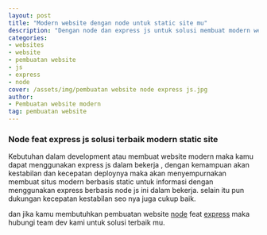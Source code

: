 ```yaml
---
layout: post
title: "Modern website dengan node untuk static site mu"
description: "Dengan node dan express js untuk solusi membuat modern website static mu"
categories: 
- websites
- website
- pembuatan website
- js
- express
- node
cover: /assets/img/pembuatan website node express js.jpg
author:
- Pembuatan website modern
tag: pembuatan website
---
```


### Node feat express js solusi terbaik modern static site

Kebutuhan dalam development atau membuat website modern maka kamu dapat menggunakan express js dalam bekerja , dengan kemampuan akan kestabilan dan kecepatan deploynya maka akan menyempurnakan membuat situs modern berbasis static untuk informasi dengan menggunakan express berbasis node js ini dalam bekerja. selain itu pun dukungan kecepatan kestabilan seo nya juga cukup baik.

dan jika kamu membutuhkan pembuatan website [node](https://nodejs.org) feat [express](https://expressjs.com) maka hubungi team dev kami untuk solusi terbaik mu.